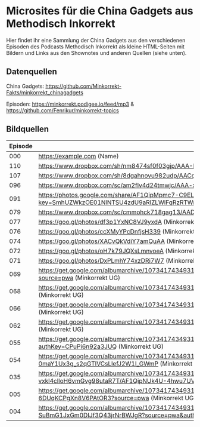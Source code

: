 # Microsites für die China Gadgets aus Methodisch Inkorrekt

Hier findet ihr eine Sammlung der China Gadgets aus den verschiedenen Episoden des Podcasts Methodisch Inkorrekt als kleine HTML-Seiten mit Bildern und Links aus den Shownotes und anderen Quellen (siehe unten).

## Datenquellen

China Gadgets: <https://github.com/Minkorrekt-Fakts/minkorrekt_chinagadgets>

Episoden: <https://minkorrekt.podigee.io/feed/mp3> & <https://github.com/Fenrikur/minkorrekt-topics>

## Bildquellen

| Episode | Quellen                                                           |
|---------|-------------------------------------------------------------------|
| 000     | <https://example.com> (Name)                                      |
| 110     | <https://www.dropbox.com/sh/nm8474sf0f03gjp/AAA-H22aSHKkJwPLP_1WkPvoa> (Minkorrekt UG) |
| 107     | <https://www.dropbox.com/sh/8dgahnovu982udp/AACqEuVIZk2og7giU4xhHtdpa> (Minkorrekt UG) |
| 096     | <https://www.dropbox.com/sc/am2flv4d24tmwjc/AAA-xkucuvzdQljE7jHPs9fSa> (Minkorrekt UG) |
| 091     | <https://photos.google.com/share/AF1QipMpmc7-C9ELnEVdNoVgVSqUdB2vEycLNOvQdtJwC514SOf26h1MGhmUn51B8m023g?key=SmhUZWkzOE01NlNTSU4zdU9aRlZLWlFqRzRTWmZn> (Minkorrekt UG) |
| 079     | <https://www.dropbox.com/sc/cmmohck718gag13/AADPZE848u9mIbr3Pv18FyZ1a> (Minkorrekt UG) |
| 077     | <https://goo.gl/photos/df3p1YxNC8VJ9yxdA> (Minkorrekt UG) |
| 076     | <https://goo.gl/photos/ccXMyYPcDnfjsH339> (Minkorrekt UG) |
| 074     | <https://goo.gl/photos/XACvQkVdiY7amQuAA> (Minkorrekt UG) |
| 072     | <https://goo.gl/photos/oH7k79JQXsLmnvoeA> (Minkorrekt UG) |
| 071     | <https://goo.gl/photos/DxPLmhY74xzDRi7W7> (Minkorrekt UG) |
| 069     | <https://get.google.com/albumarchive/107341743493109591753/album/AF1QipOvaDYAucGn9gildHwVe72AW7hFCiPf_IjDKTzQ?source=pwa> (Minkorrekt UG) |
| 068     | <https://get.google.com/albumarchive/107341743493109591753/album/AF1QipO1lvtF1vG6YCKnjLrIGl-MfP9WD_M5sTQ2gywI> (Minkorrekt UG) |
| 066     | <https://get.google.com/albumarchive/107341743493109591753/album/AF1QipMAyAZYrAlm3lnwINsgR7qI4CVaqr8zZxKwmw6r> (Minkorrekt UG) |
| 062     | <https://get.google.com/albumarchive/107341743493109591753/album/AF1QipO8am3lPq1m1KOfna6xJ55dM4POLzY6jsBzYcfY> (Minkorrekt UG) |
| 055     | <https://get.google.com/albumarchive/107341743493109591753/album/AF1QipN-I2iJe3hv8cIV2VKImkKsINKmgjtLIBgpAHiz?authKey=CPuPi6n92a3JUQ> (Minkorrekt UG) |
| 054     | <https://get.google.com/albumarchive/107341743493109591753/album/AF1QipNPE1-0maY1Ux3g_s2qGTIVCsLlefJ2W1I_GWmP> (Minkorrekt UG) |
| 035     | <https://get.google.com/albumarchive/107341743493109591753/album/AF1QipOgmBuHd6LkA5B-vxkl4clloH6vmGvg98utaR7T/AF1QipNUk4U-4hwu7UVD8Bqr7TLSOP45KxQ8tXQ9T6AL> (Minkorrekt UG) |
| 005     | <https://get.google.com/albumarchive/107341743493109591753/album/AF1QipMcpwcXSvZtPHACwfwI-6DUqKCPgXn8V6PAtOR3?source=pwa> (Minkorrekt UG) |
| 004     | <https://get.google.com/albumarchive/107341743493109591753/album/AF1QipOFHLdJGRd-SuBmG1JxGm0DIJf3Q43jrNrBWJgR?source=pwa&authKey=CPPL1prh7MSrQQ> (Minkorrekt UG) |
